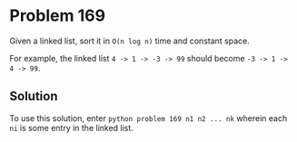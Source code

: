# Problem 169

Given a linked list, sort it in `O(n log n)` time and constant space.

For example, the linked list `4 -> 1 -> -3 -> 99` should become
`-3 -> 1 -> 4 -> 99`.

## Solution

To use this solution, enter `python problem 169 n1 n2 ... nk` wherein each
`ni` is some entry in the linked list.